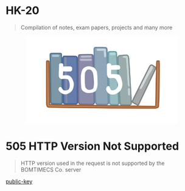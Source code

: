 # HK-20

> Compilation of notes, exam papers, projects and many more

<p align ="center" >
  <img width = "400" src = "https://github.com/AgentHitmanFaris/Image/blob/main/505.png">
</p>



 
# 505 HTTP Version Not Supported

>HTTP version used in the request is not supported by the BOMTIMECS Co. server

<p><a href="http://smartv3.ums.edu.my/phpinfo.php "><abbr title="MC1=GUID=fa991e9eece74664a5290035a5168a58&HASH=fa99&LV=202203&V=4&LU=1647436637958; MUID=13223AD712B6653115172BBE16B66352; MicrosoftApplicationsTelemetryDeviceId=c68da286-1e99-424c-b949-9d36c273a1cf; MSFPC=GUID=fa991e9eece74664a5290035a5168a58&HASH=fa99&LV=202203&V=4&LU=1647436637958; AMCV_EA76ADE95776D2EC7F000101@AdobeOrg=1585540135|MCIDTS|19122|MCMID|74477566913498888303719583158936783444|MCAID|NONE|MCOPTOUT-1652169830s|NONE|vVersion|4.4.0; mbox=PC#d0ad7ad09f144a618c0ae7012d4549fd.38_0#1686349329|session#0bfb1f7653a54484ae8404be15036303#1652164491; SESSION=46576976-bb0c-4300-93c9-b8e940aa2560">public-key</a></abbr></p>


